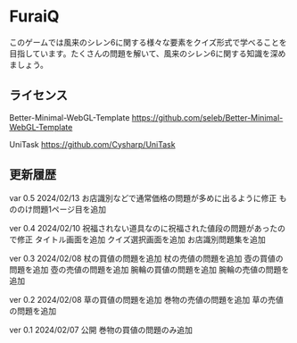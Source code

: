 # FuraiQ

このゲームでは風来のシレン6に関する様々な要素をクイズ形式で学べることを目指しています。たくさんの問題を解いて、風来のシレン6に関する知識を深めましょう。

ライセンス
----------
Better-Minimal-WebGL-Template
https://github.com/seleb/Better-Minimal-WebGL-Template

UniTask
https://github.com/Cysharp/UniTask


更新履歴
----------
var 0.5 2024/02/13
お店識別などで通常価格の問題が多めに出るように修正
もののけ問題1ページ目を追加

ver 0.4 2024/02/10
祝福されない道具なのに祝福された値段の問題があったので修正
タイトル画面を追加
クイズ選択画面を追加
お店識別問題集を追加

ver 0.3 2024/02/08
杖の買値の問題を追加
杖の売値の問題を追加
壺の買値の問題を追加
壺の売値の問題を追加
腕輪の買値の問題を追加
腕輪の売値の問題を追加

ver 0.2 2024/02/08
草の買値の問題を追加
巻物の売値の問題を追加
草の売値の問題を追加

ver 0.1 2024/02/07
公開
巻物の買値の問題のみ追加
